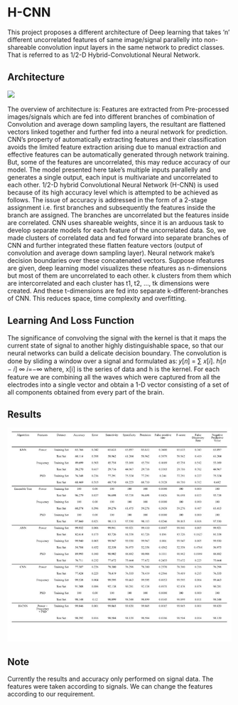 # H-CNN
This project proposes a different architecture of Deep learning that takes ‘n’ different uncorrelated features of same image/signal parallelly into non-shareable convolution input layers in the same network to predict classes. That is referred to as 1/2-D Hybrid-Convolutional Neural Network.

## Architecture

![](/media/architectureofhcnn.jpg)

The overview of architecture is: Features are extracted from Pre-processed images/signals which are fed into different branches of combination of Convolution and average down sampling layers, the resultant are flattened vectors linked together and further fed into a neural network for prediction. CNN’s property of automatically extracting features and their classification avoids the limited feature extraction arising due to manual extraction and effective features can be automatically generated through network training. But, some of the features are uncorrelated, this may reduce accuracy of our model. The model presented here take’s multiple inputs parallelly and generates a single output, each input is multivariate and uncorrelated to each other. 1/2-D hybrid Convolutional Neural Network (H-CNN) is used because of its high accuracy level which is attempted to be achieved as follows. The issue of accuracy is addressed in the form of a 2-stage assignment i.e. first branches and subsequently the features inside the branch are assigned. The branches are uncorrelated but the features inside are correlated. CNN uses shareable weights, since it is an arduous task to develop separate models for each feature of the uncorrelated data. So, we made clusters of correlated data and fed forward into separate branches of CNN and further integrated these flatten feature vectors (output of convolution and average down sampling layer). Neural network make’s decision boundaries over these concatenated vectors. Suppose nfeatures are given, deep learning model visualizes these nfeatures as n-dimensions but most of them are uncorrelated to each other. k clusters from them which are intercorrelated and each cluster has t1, t2, …, tk dimensions were created. And these t-dimensions are fed into separate k-different-branches of CNN. This reduces space, time complexity and overfitting.

## Learning And Loss Function
The significance of convolving the signal with the kernel is that it maps the current state of signal to another highly distinguishable space, so that our neural networks can build a delicate decision boundary. The convolution is done by sliding a window over a signal and formulated as: 
𝑦[𝑛] = ∑ 𝑥[𝑖]. ℎ[𝑛 − 𝑖] ∞ 𝑖=−∞ where, x[i] is the series of data and h is the kernel. For each feature we are combining all the waves which were captured from all the electrodes into a single vector and obtain a 1-D vector consisting of a set of all components obtained from every part of the brain.

## Results

![](/media/updatedtable.jpg)

## Note
Currently the results and accuracy only performed on signal data. The features were taken according to signals. We can change the features according to our requirement.